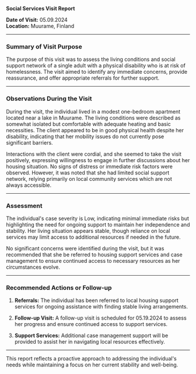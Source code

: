 

**Social Services Visit Report**

**Date of Visit:** 05.09.2024  
**Location:** Muurame, Finland  

---

### **Summary of Visit Purpose**

The purpose of this visit was to assess the living conditions and social support network of a single adult with a physical disability who is at risk of homelessness. The visit aimed to identify any immediate concerns, provide reassurance, and offer appropriate referrals for further support.

---

### **Observations During the Visit**

During the visit, the individual lived in a modest one-bedroom apartment located near a lake in Muurame. The living conditions were described as somewhat isolated but comfortable with adequate heating and basic necessities. The client appeared to be in good physical health despite her disability, indicating that her mobility issues do not currently pose significant barriers.

Interactions with the client were cordial, and she seemed to take the visit positively, expressing willingness to engage in further discussions about her housing situation. No signs of distress or immediate risk factors were observed. However, it was noted that she had limited social support network, relying primarily on local community services which are not always accessible.

---

### **Assessment**

The individual's case severity is Low, indicating minimal immediate risks but highlighting the need for ongoing support to maintain her independence and stability. Her living situation appears stable, though reliance on local services may limit access to additional resources if needed in the future.

No significant concerns were identified during the visit, but it was recommended that she be referred to housing support services and case management to ensure continued access to necessary resources as her circumstances evolve.

---

### **Recommended Actions or Follow-up**

1. **Referrals:** The individual has been referred to local housing support services for ongoing assistance with finding stable living arrangements.
   
2. **Follow-up Visit:** A follow-up visit is scheduled for 05.19.2024 to assess her progress and ensure continued access to support services.

3. **Support Services:** Additional case management support will be provided to assist her in navigating local resources effectively.

---

This report reflects a proactive approach to addressing the individual's needs while maintaining a focus on her current stability and well-being.